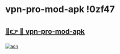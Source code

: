 # vpn-pro-mod-apk !0zf47

# <h2><a href="https://0p6kg4.esa.edu.pl?title=vpn-pro-mod-apk&ref=0zf47">🔗👉 🔴 vpn-pro-mod-apk</a></h2>

[![acn](https://github.com/user-attachments/assets/0f9c940e-d8b0-45ae-aac7-cd30a18b3e1c)](https://0p6kg4.esa.edu.pl?title=vpn-pro-mod-apk&ref=0zf47)

